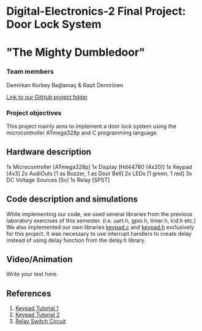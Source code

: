 # Digital-Electronics-2 Final Project: Door Lock System 
# "The Mighty Dumbledoor"


### Team members

Demirkan Korbey Bağlamaç & Raşit Demirören

[Link to our GitHub project folder](https://github.com/dkorbey/Door-Lock-Project)


### Project objectives

This project mainly aims to implement a door lock system using the microcontroller ATmega328p and C programming language.


## Hardware description

1x Microcontroller [ATmega328p]
1x Display [Hd44780 (4x20)]
1x Keypad [4x3]
2x AudiOuts [1 as Buzzer, 1 as Door Bell]
2x LEDs [1 green, 1 red]
3x DC Voltage Sources [5v]
1x Relay [SPST]

## Code description and simulations

While implementing our code, we used several libraries from the previous laboratory exercises of this semester. (i.e. uart.h, gpio.h, timer.h, lcd.h etc.)
We also implemented our own libraries [keypad.c](https://github.com/dkorbey/Door-Lock-Project/blob/main/Dumbledoor/Dumbledoor/keypad.c) and [keypad.h](https://github.com/dkorbey/Door-Lock-Project/blob/main/Dumbledoor/Dumbledoor/keypad.h) exclusively for this project.
It was necessary to use interrupt handlers to create delay instead of using delay function from the delay.h library.


## Video/Animation

Write your text here.


## References

1. [Keypad Tutorial 1](https://lastminuteengineers.com/arduino-keypad-tutorial/)
2. [Keypad Tutorial 2](https://www.geeksforgeeks.org/telephone-keypad-scanner/)
3. [Relay Switch Circuit](https://www.electronics-tutorials.ws/blog/relay-switch-circuit.html )
